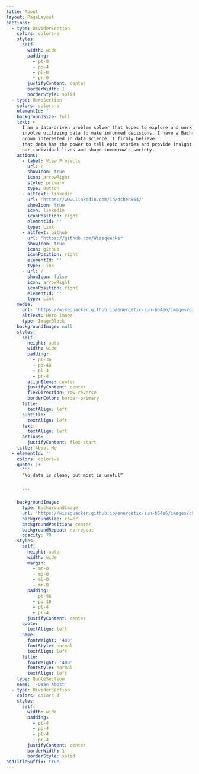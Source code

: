 ```yaml
---
title: About
layout: PageLayout
sections:
  - type: DividerSection
    colors: colors-e
    styles:
      self:
        width: wide
        padding:
          - pt-0
          - pb-4
          - pl-0
          - pr-0
        justifyContent: center
        borderWidth: 1
        borderStyle: solid
  - type: HeroSection
    colors: colors-a
    elementId: ''
    backgroundSize: full
    text: >
      I am a data-driven problem solver that hopes to explore and work on projects that
      involve utilizing data to make informed decisions. I have a Bachelor of Science in Economics and I've
      grown interested in data science. I firmly believe
      that data has the power to tell epic stories and provide insight to better
      our individual lives and shape tomorrow's society.
    actions:
      - label: View Projects
        url: /
        showIcon: true
        icon: arrowRight
        style: primary
        type: Button
      - altText: linkedin
        url: 'https://www.linkedin.com/in/dchen564/'
        showIcon: true
        icon: linkedin
        iconPosition: right
        elementId: ''
        type: Link
      - altText: github
        url: 'https://github.com/Wisequacker'
        showIcon: true
        icon: github
        iconPosition: right
        elementId: ''
        type: Link
      - url: /
        showIcon: false
        icon: arrowRight
        iconPosition: right
        elementId: ''
        type: Link
    media:
      url: 'https://wisequacker.github.io/energetic-sun-b54e6/images/gasworksparkdanny123.png'
      altText: Hero image
      type: ImageBlock
    backgroundImage: null
    styles:
      self:
        height: auto
        width: wide
        padding:
          - pt-36
          - pb-48
          - pl-4
          - pr-4
        alignItems: center
        justifyContent: center
        flexDirection: row-reverse
        borderColor: border-primary
      title:
        textAlign: left
      subtitle:
        textAlign: left
      text:
        textAlign: left
      actions:
        justifyContent: flex-start
    title: About Me
  - elementId: ''
    colors: colors-e
    quote: |+
      ```
      “No data is clean, but most is useful”


      ```

    backgroundImage:
      type: BackgroundImage
      url: 'https://wisequacker.github.io/energetic-sun-b54e6/images/chris-liverani-dBI_My696Rk-unsplash.jpg'
      backgroundSize: cover
      backgroundPosition: center
      backgroundRepeat: no-repeat
      opacity: 70
    styles:
      self:
        height: auto
        width: wide
        margin:
          - mt-0
          - mb-0
          - ml-0
          - mr-0
        padding:
          - pt-96
          - pb-10
          - pl-4
          - pr-4
        justifyContent: center
      quote:
        textAlign: left
      name:
        fontWeight: '400'
        fontStyle: normal
        textAlign: left
      title:
        fontWeight: '400'
        fontStyle: normal
        textAlign: left
    type: QuoteSection
    name: '-Dean Abott'
  - type: DividerSection
    colors: colors-d
    styles:
      self:
        width: wide
        padding:
          - pt-4
          - pb-4
          - pl-4
          - pr-4
        justifyContent: center
        borderWidth: 1
        borderStyle: solid
addTitleSuffix: true
---
```


